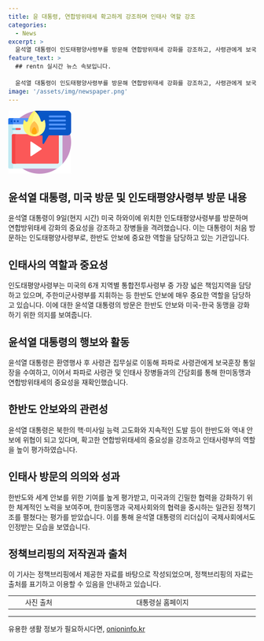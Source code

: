 ```yaml
---
title: 윤 대통령, 연합방위태세 확고하게 강조하며 인태사 역할 강조
categories:
  - News
excerpt: >
  윤석열 대통령이 인도태평양사령부를 방문해 연합방위태세 강화를 강조하고, 사령관에게 보국훈장 통일장을 수여했다. 이로써 대통령은 한미동맹과 연합방위태세를 강화하기 위한 엄중한 의지를 나타냈으며, 인태사 장병들에게 감사와 신뢰를 전했다. 400여 명의 장병을 격려했고, 한반도 안보에 대한 노력을 강조했다. 또한, 인태사를 방문한 현직 대통령으로서의 의미를 강조했다. (출처: 정책브리핑)
feature_text: >
  ## rentn 실시간 뉴스 속보입니다.

  윤석열 대통령이 인도태평양사령부를 방문해 연합방위태세 강화를 강조하고, 사령관에게 보국훈장 통일장을 수여했다. 이로써 대통령은 한미동맹과 연합방위태세를 강화하기 위한 엄중한 의지를 나타냈으며, 인태사 장병들에게 감사와 신뢰를 전했다. 400여 명의 장병을 격려했고, 한반도 안보에 대한 노력을 강조했다. 또한, 인태사를 방문한 현직 대통령으로서의 의미를 강조했다. (출처: 정책브리핑)
image: '/assets/img/newspaper.png'
---
```


<p><img src="/assets/img/news.png" alt="rentncar 속보" /></p>

<h2 data-ke-size="size26">윤석열 대통령, 미국 방문 및 인도태평양사령부 방문 내용</h2>

<p data-ke-size="size16">윤석열 대통령이 9일(현지 시간) 미국 하와이에 위치한 인도태평양사령부를 방문하며 연합방위태세 강화의 중요성을 강조하고 장병들을 격려했습니다. 이는 대통령이 처음 방문하는 인도태평양사령부로, 한반도 안보에 중요한 역할을 담당하고 있는 기관입니다.</p>

<h2 data-ke-size="size26">인태사의 역할과 중요성</h2>

<p data-ke-size="size16">인도태평양사령부는 미국의 6개 지역별 통합전투사령부 중 가장 넓은 책임지역을 담당하고 있으며, 주한미군사령부를 지휘하는 등 한반도 안보에 매우 중요한 역할을 담당하고 있습니다. 이에 대한 윤석열 대통령의 방문은 한반도 안보와 미국-한국 동맹을 강화하기 위한 의지를 보여줍니다.</p>

<h2 data-ke-size="size26">윤석열 대통령의 행보와 활동</h2>

<p data-ke-size="size16">윤석열 대통령은 환영행사 후 사령관 집무실로 이동해 파파로 사령관에게 보국훈장 통일장을 수여하고, 이어서 파파로 사령관 및 인태사 장병들과의 간담회를 통해 한미동맹과 연합방위태세의 중요성을 재확인했습니다.</p>

<h2 data-ke-size="size26">한반도 안보와의 관련성</h2>

<p data-ke-size="size16">윤석열 대통령은 북한의 핵·미사일 능력 고도화와 지속적인 도발 등이 한반도와 역내 안보에 위협이 되고 있다며, 확고한 연합방위태세의 중요성을 강조하고 인태사령부의 역할을 높이 평가하였습니다.</p>

<h2 data-ke-size="size26">인태사 방문의 의의와 성과</h2>

<p data-ke-size="size16">한반도와 세계 안보를 위한 기여를 높게 평가받고, 미국과의 긴밀한 협력을 강화하기 위한 체계적인 노력을 보여주며, 한미동맹과 국제사회와의 협력을 중시하는 일관된 정책기조를 펼쳤다는 평가를 받았습니다. 이를 통해 윤석열 대통령의 리더십이 국제사회에서도 인정받는 모습을 보였습니다.</p>

<h2 data-ke-size="size26">정책브리핑의 저작권과 출처</h2>

<p data-ke-size="size16">이 기사는 정책브리핑에서 제공한 자료를 바탕으로 작성되었으며, 정책브리핑의 자료는 출처를 표기하고 이용할 수 있음을 안내하고 있습니다.</p>

<table>
  <colgroup>
    <col width="143" style="width:107pt" />
    <col width="484" style="width:363pt" />
  </colgroup>
  <tbody>
    <tr>
      <td style="width:107pt; text-align: center;">사진 출처</td>
      <td style="width:363pt; text-align: center;">대통령실 홈페이지</td>
    </tr>
  </tbody>
</table>

<hr>
유용한 생활 정보가 필요하시다면, <a href="https://onioninfo.kr" rel="dofollow">onioninfo.kr</a>


